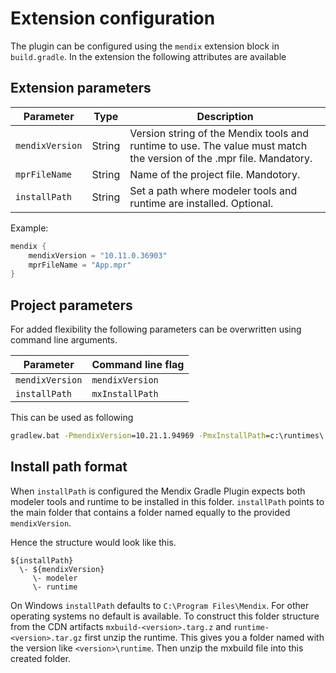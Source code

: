 # Extension configuration

The plugin can be configured using the `mendix` extension block in `build.gradle`. In the
extension the following attributes are available

## Extension parameters

| Parameter   | Type   | Description                                                                                                          |
|-------------|--------|----------------------------------------------------------------------------------------------------------------------|
| `mendixVersion` | String | Version string of the Mendix tools and runtime to use. The value must match the version of the .mpr file. Mandatory. |
| `mprFileName` | String | Name of the project file. Mandotory.                                                                                 |
| `installPath` | String | Set a path where modeler tools and runtime are installed. Optional.                                                  |

Example:

```groovy
mendix {
    mendixVersion = "10.11.0.36903"
    mprFileName = "App.mpr"
}
```

## Project parameters

For added flexibility the following parameters can be overwritten using command line arguments.

| Parameter | Command line flag |
| ----      | ----              |
| `mendixVersion` | `mendixVersion` |
| `installPath`   | `mxInstallPath` |

This can be used as following

```bat
gradlew.bat -PmendixVersion=10.21.1.94969 -PmxInstallPath=c:\runtimes\ mxbuild
```

## Install path format

When `installPath` is configured the Mendix Gradle Plugin expects both modeler tools and 
runtime to be installed in this folder. `installPath` points to the main folder that contains
a folder named equally to the provided `mendixVersion`. 

Hence the structure would look like this.

```
${installPath}
  \- ${mendixVersion}
     \- modeler
     \- runtime 
```

On Windows `installPath` defaults to `C:\Program Files\Mendix`. For other operating systems no default is available. 
To construct this folder structure from the CDN artifacts `mxbuild-<version>.targ.z` and `runtime-<version>.tar.gz`
first unzip the runtime. This gives you a folder named with the version like `<version>\runtime`. Then unzip the
mxbuild file into this created folder.
